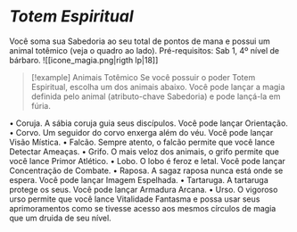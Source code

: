 # *Totem Espiritual*

Você soma sua Sabedoria ao seu total de pontos de mana e possui um animal totêmico (veja o quadro ao lado). Pré-requisitos: Sab 1, 4º nível de bárbaro. ![[icone_magia.png|rigth lp|18]]

> [!example] Animais Totêmico 
> Se você possuir o poder Totem Espiritual, escolha um dos animais abaixo. Você pode lançar a magia definida pelo animal (atributo-chave Sabedoria) e pode lançá-la em fúria.
> 
 •  Coruja. A sábia coruja guia seus discípulos. Você pode lançar Orientação.
 • Corvo. Um seguidor do corvo enxerga além do véu. Você pode lançar Visão Mística.
 • Falcão. Sempre atento, o falcão permite que você lance Detectar Ameaças.
 • Grifo. O mais veloz dos animais, o grifo permite que você lance Primor Atlético.
 • Lobo. O lobo é feroz e letal. Você pode lançar Concentração de Combate.
 • Raposa. A sagaz raposa nunca está onde se espera. Você pode lançar Imagem Espelhada.
 • Tartaruga. A tartaruga protege os seus. Você pode lançar Armadura Arcana.
 • Urso. O vigoroso urso permite que você lance Vitalidade Fantasma e possa usar seus aprimoramentos como se tivesse acesso aos mesmos círculos de magia que um druida de seu nível.

